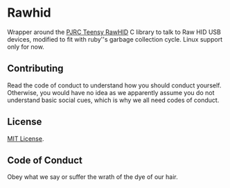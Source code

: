 # Rawhid

Wrapper around the [PJRC Teensy RawHID](https://www.pjrc.com/teensy/rawhid.html) C library to talk to Raw HID USB devices, modified to fit with ruby''s garbage collection cycle. Linux support only for now. 

## Contributing

Read the code of conduct to understand how you should conduct yourself. Otherwise, you would have no idea as we apparently assume you do not understand basic social cues, which is why we all need codes of conduct.

## License

[MIT License](http://opensource.org/licenses/MIT).

## Code of Conduct

Obey what we say or suffer the wrath of the dye of our hair.
